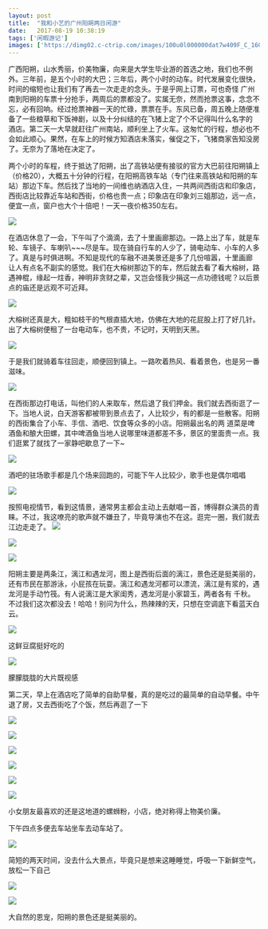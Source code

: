 ```yaml
---
layout: post
title:  "我和小艺的广州阳朔两日闲游"
date:   2017-08-19 10:38:19
tags: ['闲暇游记']
images: ['https://dimg02.c-ctrip.com/images/100u0l000000dat7w409F_C_1600_1200_Mtg_7.jpg']
---
```


广西阳朔，山水秀丽，价美物廉，向来是大学生毕业游的首选之地，我们也不例外。三年前，是五个小时的大巴；三年后，两个小时的动车。时代发展变化很快，时间的缩短也让我们有了再去一次走走的念头。于是乎网上订票，可也奇怪
广州南到阳朔的车票十分抢手，两周后的票都没了。实属无奈，然而抢票这事，念念不忘，必有回响。经过抢票神器一天的忙碌，票票在手。东风已备，周五晚上随便准备了一些粮草和下饭神剧，以及十分纠结的在飞猪上定了个不记得叫什么名字的
酒店。第二天一大早就赶往广州南站，顺利坐上了火车。这匆忙的行程，想必也不会如此顺心。果然，在车上的时候方知酒店未落实，催促之下，飞猪商家告知没房了。无奈为了落地在决定了。

两个小时的车程，终于抵达了阳朔，出了高铁站便有接驳的官方大巴前往阳朔镇上（价格20），大概五十分钟的行程，在阳朔高铁车站（专门往来高铁站和阳朔的车站）那边下车。然后找了当地的一间维也纳酒店入住，一共两间西街店和印象店，
西街店比较靠近车站和西街，价格也贵一点；印象店在印象刘三姐那边，远一点，便宜一点，窗户也大个十倍吧！一天一夜价格350左右。

![](./1.JPG)

在酒店休息了一会，下午叫了个滴滴，去了十里画廊那边。一路上出了车，就是车轮、车镜子、车喇叭~~~尽是车。现在骑自行车的人少了，骑电动车、小车的人多了。真是与时俱进啊。不知是现代的车融不进美景还是多了几份喧嚣，十里画廊
让人有点名不副实的感觉。我们在大榕树那边下的车，然后就去看了看大榕树，路遇神棍，缘起一炷香，神明非贪财之辈，又岂会怪我少捐这一点功德钱呢？以后景点的庙还是远观不可近拜。

![](./2.JPG)

大榕树还真是大，粗如枝干的气根直插大地，仿佛在大地的花屁股上打了好几针。出了大榕树便租了一台电动车，也不贵，不记时，天明到天黑。

![](./3.JPG)

于是我们就骑着车往回走，顺便回到镇上。一路吹着热风、看着景色，也是另一番滋味。

![](./4.JPG)

在西街那边打电话，叫他们的人来取车，然后退了我们押金。我们就去西街逛了一下。当地人说，白天游客都被带到景点去了，人比较少，有的都是一些散客。阳朔的西街集合了小车、手信、酒吧、饮食等众多的小店。阳朔最出名的两
道菜是啤酒鱼和酿大田螺，其中啤酒鱼当地人说哪里味道都差不多，景区的里面贵一点。我们逛累了就找了一家静吧歇息了一下~

![](./7.JPG)

酒吧的驻场歌手都是几个场来回跑的，可能下午人比较少，歌手也是偶尔唱唱

![](./6.JPG)

按照电视情节，看到这情景，通常男主都会主动上去献唱一首，博得群众演员的青睐。不过，我这嘹亮的歌声就不嫌丑了，毕竟导演也不在这。逛完一圈，我们就去江边走走了。
![](./9.JPG)

![](./10.JPG)

![](./11.JPG)

阳朔主要是两条江，漓江和遇龙河，图上是西街后面的漓江，景色还是挺美丽的，还有市民在那游泳，小屁孩在玩耍。漓江和遇龙河都可以漂流，漓江是有浆的，遇龙河是手动竹筏。有人说漓江是大家闺秀，遇龙河是小家碧玉，两者各有
千秋。不过我们这次都没去！哈哈！别问为什么，热辣辣的天，只想在空调底下看蓝天白云。

![](./12.JPG)

这鲜豆腐挺好吃的

![](./13.JPG)

朦朦胧胧的大片既视感

第二天，早上在酒店吃了简单的自助早餐，真的是吃过的最简单的自动早餐。中午退了房，又去西街吃了个饭，然后再逛了一下

![](./5.JPG)

![](./8.JPG)

![](./14.JPG)

![](./17.JPG)

![](./15.JPG)

![](./16.JPG)

小女朋友最喜欢的还是这地道的螺蛳粉，小店，绝对称得上物美价廉。

下午四点多便去车站坐车去动车站了。

![](./18.JPG)

简短的两天时间，没去什么大景点，毕竟只是想来这睡睡觉，呼吸一下新鲜空气，放松一下自己

![](./19.JPG)

![](./20.JPG)

大自然的恩宠，阳朔的景色还是挺美丽的。


